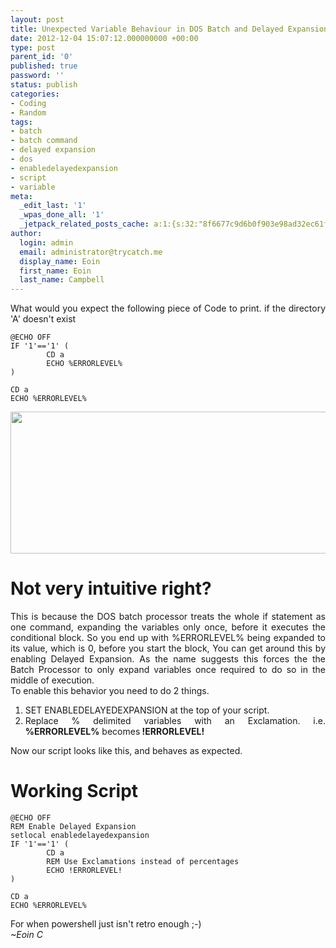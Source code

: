 ```yaml
---
layout: post
title: Unexpected Variable Behaviour in DOS Batch and Delayed Expansion
date: 2012-12-04 15:07:12.000000000 +00:00
type: post
parent_id: '0'
published: true
password: ''
status: publish
categories:
- Coding
- Random
tags:
- batch
- batch command
- delayed expansion
- dos
- enabledelayedexpansion
- script
- variable
meta:
  _edit_last: '1'
  _wpas_done_all: '1'
  _jetpack_related_posts_cache: a:1:{s:32:"8f6677c9d6b0f903e98ad32ec61f8deb";a:2:{s:7:"expires";i:1524935815;s:7:"payload";a:3:{i:0;a:1:{s:2:"id";i:468;}i:1;a:1:{s:2:"id";i:614;}i:2;a:1:{s:2:"id";i:835;}}}}
author:
  login: admin
  email: administrator@trycatch.me
  display_name: Eoin
  first_name: Eoin
  last_name: Campbell
---
```

<p style="text-align: justify;">What would you expect the following piece of Code to print. if the directory 'A' doesn't exist</p>

```
@ECHO OFF
IF '1'=='1' (
        CD a
        ECHO %ERRORLEVEL%
)

CD a
ECHO %ERRORLEVEL%
```

<div></div>
<div><a href="http://trycatch.me/blog/wp-content/uploads/2012/12/cmd.jpg"><img class=" wp-image-739 aligncenter" title="cmd" src="{{ site.baseurl }}/assets/cmd.jpg" alt="" width="543" height="227" /></a></div>
<div></div>
<h1 style="text-align: justify;">Not very intuitive right?</h1>
<div style="text-align: justify;"></div>
<div style="text-align: justify;">This is because the DOS batch processor treats the whole if statement as one command, expanding the variables only once, before it executes the conditional block. So you end up with %ERRORLEVEL% being expanded to its value, which is 0, before you start the block, You can get around this by enabling Delayed Expansion. As the name suggests this forces the the Batch Processor to only expand variables once required to do so in the middle of execution.</div>
<div style="text-align: justify;"></div>
<div style="text-align: justify;">To enable this behavior you need to do 2 things.</div>
<div>
<ol style="text-align: justify;">
<li>SET ENABLEDELAYEDEXPANSION at the top of your script.</li>
<li>Replace % delimited variables with an Exclamation. i.e. <strong>%ERRORLEVEL%</strong> becomes<strong> !ERRORLEVEL!</strong></li>
</ol>
<p style="text-align: justify;">Now our script looks like this, and behaves as expected.</p>
<h1 style="text-align: justify;">Working Script</h1>
</div>

```
@ECHO OFF
REM Enable Delayed Expansion
setlocal enabledelayedexpansion
IF '1'=='1' (
        CD a
        REM Use Exclamations instead of percentages
        ECHO !ERRORLEVEL!
)

CD a
ECHO %ERRORLEVEL%
```

<div>For when powershell just isn't retro enough ;-)<br />
<em>~Eoin C</em></div>
